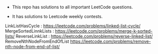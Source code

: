 * This repo has solutions to all important LeetCode questions.

* It has solutions to Leetcode weekly contests.

                                   
LinkListHasCycle :  https://leetcode.com/problems/linked-list-cycle/ 
MergeSortedLinnkLists : https://leetcode.com/problems/merge-k-sorted-lists/
ReverseLinkList : https://leetcode.com/problems/reverse-linked-list/ 
RemoveNthNodeFromEndOfList https://leetcode.com/problems/remove-nth-node-from-end-of-list/
